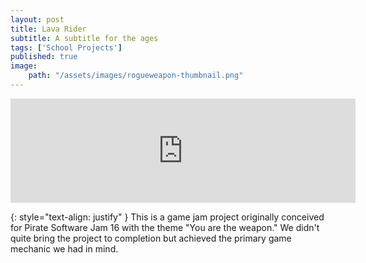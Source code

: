 ```yaml
---
layout: post
title: Lava Rider
subtitle: A subtitle for the ages
tags: ['School Projects']
published: true
image: 
    path: "/assets/images/rogueweapon-thumbnail.png"
---
```


<center><iframe frameborder="0" src="https://itch.io/embed/3393884" width="552" height="167"><a href="https://kieronhiggs.itch.io/rogue-weapon">Rogue Weapon by kieronhiggs</a></iframe></center>

{: style="text-align: justify" }
This is a game jam project originally conceived for Pirate Software Jam 16 with the theme "You are the weapon." We didn't quite bring the project to completion but achieved the primary game mechanic we had in mind.